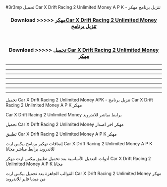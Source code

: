 #3r3mp تحميل Car X Drift Racing 2 Unlimited Money  A P K - تنزيل برنامج مهكر



<div align="center">
<h3>Download >>>>> <a href="https://runaway1.web.app/?sq=Car X Drift Racing 2 Unlimited Money ">مهكرCar X Drift Racing 2 Unlimited Money  تنزيل برنامج</a></h3><br>

<h3>Download >>>>> <a href="https://runaway1.web.app/?sq=Car X Drift Racing 2 Unlimited Money ">تحميل Car X Drift Racing 2 Unlimited Money  مهكر</a></h3>
</div>


----------------------------------------------------------

----------------------------------------------------------

----------------------------------------------------------

----------------------------------------------------------

----------------------------------------------------------

----------------------------------------------------------

----------------------------------------------------------

تحميل Car X Drift Racing 2 Unlimited Money  APK - تنزيل برنامج Car X Drift Racing 2 Unlimited Money  A P K مهكر

Car X Drift Racing 2 Unlimited Money  برابط مباشر للاندرويد

تحميل Car X Drift Racing 2 Unlimited Money  مهكر اخر اصدار

تطبيق Car X Drift Racing 2 Unlimited Money  A P K مهكر

إضافات تهكير برنامج بيكس ارت Car X Drift Racing 2 Unlimited Money  A P K للاندرويد برابط مباشر مجانا

أدوات التعديل الأساسية بعد تحميل تطبيق بيكس ارت مهكر Car X Drift Racing 2 Unlimited Money  A P K مجانا

القوالب الجاهزة بعد تحميل بيكس ارت Car X Drift Racing 2 Unlimited Money  مهكر من ميديا فاير للاندرويد


